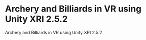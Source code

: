 # Archery and Billiards in VR using Unity XRI 2.5.2
 Archery and Billiards in VR using Unity XRI 2.5.2
